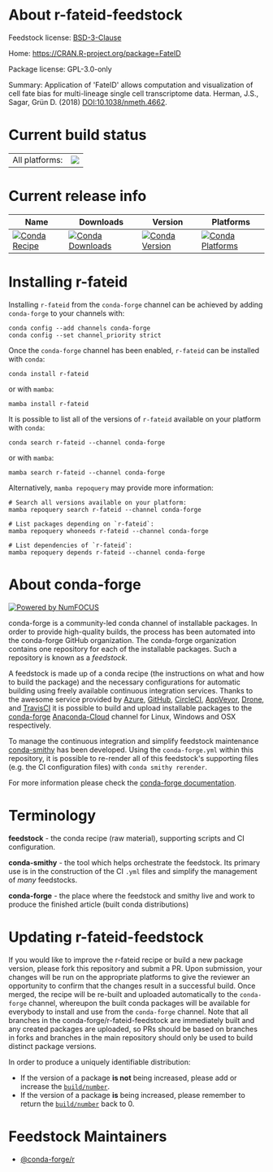 About r-fateid-feedstock
========================

Feedstock license: [BSD-3-Clause](https://github.com/conda-forge/r-fateid-feedstock/blob/main/LICENSE.txt)

Home: https://CRAN.R-project.org/package=FateID

Package license: GPL-3.0-only

Summary: Application of 'FateID' allows computation and visualization of cell fate bias for multi-lineage single cell transcriptome data. Herman, J.S., Sagar, Grün D. (2018) <DOI:10.1038/nmeth.4662>.

Current build status
====================


<table><tr><td>All platforms:</td>
    <td>
      <a href="https://dev.azure.com/conda-forge/feedstock-builds/_build/latest?definitionId=7927&branchName=main">
        <img src="https://dev.azure.com/conda-forge/feedstock-builds/_apis/build/status/r-fateid-feedstock?branchName=main">
      </a>
    </td>
  </tr>
</table>

Current release info
====================

| Name | Downloads | Version | Platforms |
| --- | --- | --- | --- |
| [![Conda Recipe](https://img.shields.io/badge/recipe-r--fateid-green.svg)](https://anaconda.org/conda-forge/r-fateid) | [![Conda Downloads](https://img.shields.io/conda/dn/conda-forge/r-fateid.svg)](https://anaconda.org/conda-forge/r-fateid) | [![Conda Version](https://img.shields.io/conda/vn/conda-forge/r-fateid.svg)](https://anaconda.org/conda-forge/r-fateid) | [![Conda Platforms](https://img.shields.io/conda/pn/conda-forge/r-fateid.svg)](https://anaconda.org/conda-forge/r-fateid) |

Installing r-fateid
===================

Installing `r-fateid` from the `conda-forge` channel can be achieved by adding `conda-forge` to your channels with:

```
conda config --add channels conda-forge
conda config --set channel_priority strict
```

Once the `conda-forge` channel has been enabled, `r-fateid` can be installed with `conda`:

```
conda install r-fateid
```

or with `mamba`:

```
mamba install r-fateid
```

It is possible to list all of the versions of `r-fateid` available on your platform with `conda`:

```
conda search r-fateid --channel conda-forge
```

or with `mamba`:

```
mamba search r-fateid --channel conda-forge
```

Alternatively, `mamba repoquery` may provide more information:

```
# Search all versions available on your platform:
mamba repoquery search r-fateid --channel conda-forge

# List packages depending on `r-fateid`:
mamba repoquery whoneeds r-fateid --channel conda-forge

# List dependencies of `r-fateid`:
mamba repoquery depends r-fateid --channel conda-forge
```


About conda-forge
=================

[![Powered by
NumFOCUS](https://img.shields.io/badge/powered%20by-NumFOCUS-orange.svg?style=flat&colorA=E1523D&colorB=007D8A)](https://numfocus.org)

conda-forge is a community-led conda channel of installable packages.
In order to provide high-quality builds, the process has been automated into the
conda-forge GitHub organization. The conda-forge organization contains one repository
for each of the installable packages. Such a repository is known as a *feedstock*.

A feedstock is made up of a conda recipe (the instructions on what and how to build
the package) and the necessary configurations for automatic building using freely
available continuous integration services. Thanks to the awesome service provided by
[Azure](https://azure.microsoft.com/en-us/services/devops/), [GitHub](https://github.com/),
[CircleCI](https://circleci.com/), [AppVeyor](https://www.appveyor.com/),
[Drone](https://cloud.drone.io/welcome), and [TravisCI](https://travis-ci.com/)
it is possible to build and upload installable packages to the
[conda-forge](https://anaconda.org/conda-forge) [Anaconda-Cloud](https://anaconda.org/)
channel for Linux, Windows and OSX respectively.

To manage the continuous integration and simplify feedstock maintenance
[conda-smithy](https://github.com/conda-forge/conda-smithy) has been developed.
Using the ``conda-forge.yml`` within this repository, it is possible to re-render all of
this feedstock's supporting files (e.g. the CI configuration files) with ``conda smithy rerender``.

For more information please check the [conda-forge documentation](https://conda-forge.org/docs/).

Terminology
===========

**feedstock** - the conda recipe (raw material), supporting scripts and CI configuration.

**conda-smithy** - the tool which helps orchestrate the feedstock.
                   Its primary use is in the construction of the CI ``.yml`` files
                   and simplify the management of *many* feedstocks.

**conda-forge** - the place where the feedstock and smithy live and work to
                  produce the finished article (built conda distributions)


Updating r-fateid-feedstock
===========================

If you would like to improve the r-fateid recipe or build a new
package version, please fork this repository and submit a PR. Upon submission,
your changes will be run on the appropriate platforms to give the reviewer an
opportunity to confirm that the changes result in a successful build. Once
merged, the recipe will be re-built and uploaded automatically to the
`conda-forge` channel, whereupon the built conda packages will be available for
everybody to install and use from the `conda-forge` channel.
Note that all branches in the conda-forge/r-fateid-feedstock are
immediately built and any created packages are uploaded, so PRs should be based
on branches in forks and branches in the main repository should only be used to
build distinct package versions.

In order to produce a uniquely identifiable distribution:
 * If the version of a package **is not** being increased, please add or increase
   the [``build/number``](https://docs.conda.io/projects/conda-build/en/latest/resources/define-metadata.html#build-number-and-string).
 * If the version of a package **is** being increased, please remember to return
   the [``build/number``](https://docs.conda.io/projects/conda-build/en/latest/resources/define-metadata.html#build-number-and-string)
   back to 0.

Feedstock Maintainers
=====================

* [@conda-forge/r](https://github.com/conda-forge/r/)

